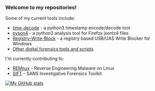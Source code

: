 ### Welcome to my repositories!

<!--
**digitalsleuth/digitalsleuth** is a ✨ _special_ ✨ repository because its `README.md` (this file) appears on your GitHub profile.

I’m currently working on:
- [MAT - the Mobile Analysis Toolkit](https://github.com/digitalsleuth/mat-cli)
-->
Some of my current tools include:
- [time-decode](https://github.com/digitalsleuth/time_decode) - a python3 timestamp encode/decode tool
- [pyson4](https://github.com/digitalsleuth/pyson4) - a python3 analysis tool for Firefox jsonlz4 files
- [Registry-Write-Block](https://github.com/digitalsleuth/Registry-Write-Block) - a registry based USB/UAS Write Blocker for Windows
- [Other digital forensics tools and scripts](https://github.com/digitalsleuth/forensics_tools)

I'm currently contributing to:
- [REMnux](https://remnux.org) - Reverse Engineering Malware on Linux
- [SIFT](https://github.com/teamdfir/sift-cli) - SANS Investigative Forensics Toolkit

[![My GitHub stats](https://github-readme-stats.vercel.app/api?username=digitalsleuth)](https://github.com/anuraghazra/github-readme-stats)
